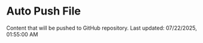 # Auto Push File

Content that will be pushed to GitHub repository.
Last updated: 07/22/2025, 01:55:00 AM